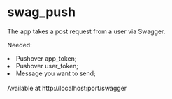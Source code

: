 # swag_push

The app takes a post request from a user via Swagger.

Needed: 
<li> Pushover app_token;</li>
<li> Pushover user_token;</li>
<li> Message you want to send;</li>
<br>
Available at http://localhost:port/swagger
